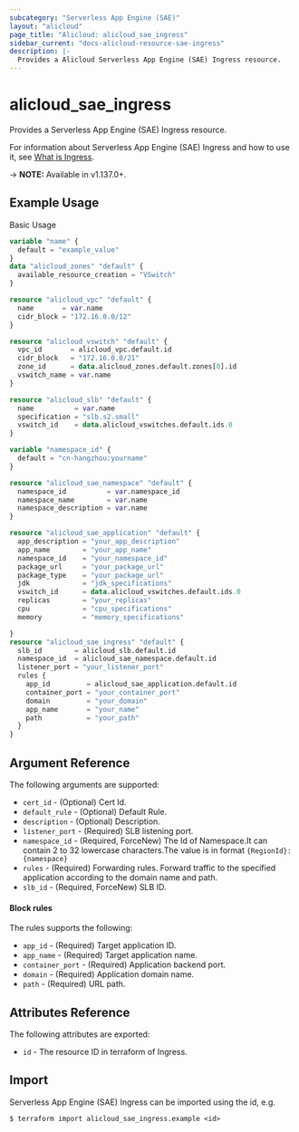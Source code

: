 ```yaml
---
subcategory: "Serverless App Engine (SAE)"
layout: "alicloud"
page_title: "Alicloud: alicloud_sae_ingress"
sidebar_current: "docs-alicloud-resource-sae-ingress"
description: |-
  Provides a Alicloud Serverless App Engine (SAE) Ingress resource.
---
```


# alicloud\_sae\_ingress

Provides a Serverless App Engine (SAE) Ingress resource.

For information about Serverless App Engine (SAE) Ingress and how to use it, see [What is Ingress](https://help.aliyun.com/document_detail/97792.html).

-> **NOTE:** Available in v1.137.0+.

## Example Usage

Basic Usage

```terraform
variable "name" {
  default = "example_value"
}
data "alicloud_zones" "default" {
  available_resource_creation = "VSwitch"
}

resource "alicloud_vpc" "default" {
  name       = var.name
  cidr_block = "172.16.0.0/12"
}

resource "alicloud_vswitch" "default" {
  vpc_id       = alicloud_vpc.default.id
  cidr_block   = "172.16.0.0/21"
  zone_id      = data.alicloud_zones.default.zones[0].id
  vswitch_name = var.name
}

resource "alicloud_slb" "default" {
  name          = var.name
  specification = "slb.s2.small"
  vswitch_id    = data.alicloud_vswitches.default.ids.0
}

variable "namespace_id" {
  default = "cn-hangzhou:yourname"
}

resource "alicloud_sae_namespace" "default" {
  namespace_id          = var.namespace_id
  namespace_name        = var.name
  namespace_description = var.name
}

resource "alicloud_sae_application" "default" {
  app_description = "your_app_description"
  app_name        = "your_app_name"
  namespace_id    = "your_namespace_id"
  package_url     = "your_package_url"
  package_type    = "your_package_url"
  jdk             = "jdk_specifications"
  vswitch_id      = data.alicloud_vswitches.default.ids.0
  replicas        = "your_replicas"
  cpu             = "cpu_specifications"
  memory          = "memory_specifications"

}
resource "alicloud_sae_ingress" "default" {
  slb_id        = alicloud_slb.default.id
  namespace_id  = alicloud_sae_namespace.default.id
  listener_port = "your_listener_port"
  rules {
    app_id         = alicloud_sae_application.default.id
    container_port = "your_container_port"
    domain         = "your_domain"
    app_name       = "your_name"
    path           = "your_path"
  }
}
```

## Argument Reference

The following arguments are supported:

* `cert_id` - (Optional) Cert Id.
* `default_rule` - (Optional) Default Rule.
* `description` - (Optional) Description.
* `listener_port` - (Required) SLB listening port.
* `namespace_id` - (Required, ForceNew) The Id of Namespace.It can contain 2 to 32 lowercase characters.The value is in format `{RegionId}:{namespace}`
* `rules` - (Required) Forwarding rules. Forward traffic to the specified application according to the domain name and path.
* `slb_id` - (Required, ForceNew) SLB ID.

#### Block rules

The rules supports the following: 

* `app_id` - (Required) Target application ID.
* `app_name` - (Required) Target application name.
* `container_port` - (Required) Application backend port.
* `domain` - (Required) Application domain name.
* `path` - (Required) URL path.

## Attributes Reference

The following attributes are exported:

* `id` - The resource ID in terraform of Ingress.

## Import

Serverless App Engine (SAE) Ingress can be imported using the id, e.g.

```
$ terraform import alicloud_sae_ingress.example <id>
```
